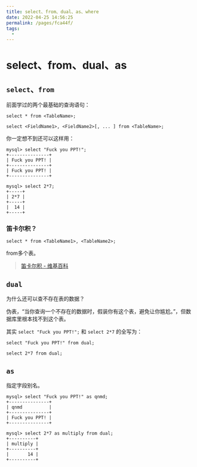 ```yaml
---
title: select、from、dual、as、where
date: 2022-04-25 14:56:25
permalink: /pages/fca44f/
tags:
  - 
---
```

# select、from、dual、as

## `select`、`from`

前面学过的两个最基础的查询语句：

```mysql
select * from <TableName>;

select <FieldName1>, <FieldName2>[, ... ] from <TableName>;
```

你一定想不到还可以这样用：

```mysql
mysql> select "Fuck you PPT!";
+---------------+
| Fuck you PPT! |
+---------------+
| Fuck you PPT! |
+---------------+

mysql> select 2*7;
+-----+
| 2*7 |
+-----+
|  14 |
+-----+
```

### 笛卡尔积？

```mysql
select * from <TableName1>, <TableName2>;
```

from多个表。

> [笛卡尔积 - 维基百科](https://zh.wikipedia.org/wiki/%E7%AC%9B%E5%8D%A1%E5%84%BF%E7%A7%AF)



## `dual`

为什么还可以查不存在表的数据？

伪表，“当你查询一个不存在的数据时，假装你有这个表，避免让你尴尬。”，但数据库里根本找不到这个表。

其实 `select "Fuck you PPT!";` 和 `select 2*7` 的全写为：

```mysql
select "Fuck you PPT!" from dual;

select 2*7 from dual;
```



## `as`

指定字段别名。

```mysql
mysql> select "Fuck you PPT!" as qnmd;
+---------------+
| qnmd          |
+---------------+
| Fuck you PPT! |
+---------------+

mysql> select 2*7 as multiply from dual;
+----------+
| multiply |
+----------+
|       14 |
+----------+
```
